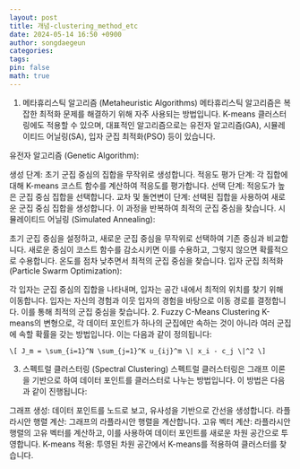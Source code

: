 ```yaml
---
layout: post
title: 개념-clustering_method_etc
date: 2024-05-14 16:50 +0900
author: songdaegeun
categories:
tags:
pin: false
math: true
---
```


1. 메타휴리스틱 알고리즘 (Metaheuristic Algorithms)
메타휴리스틱 알고리즘은 복잡한 최적화 문제를 해결하기 위해 자주 사용되는 방법입니다. K-means 클러스터링에도 적용할 수 있으며, 대표적인 알고리즘으로는 유전자 알고리즘(GA), 시뮬레이티드 어닐링(SA), 입자 군집 최적화(PSO) 등이 있습니다.

유전자 알고리즘 (Genetic Algorithm):

생성 단계: 초기 군집 중심의 집합을 무작위로 생성합니다.
적응도 평가 단계: 각 집합에 대해 K-means 코스트 함수를 계산하여 적응도를 평가합니다.
선택 단계: 적응도가 높은 군집 중심 집합을 선택합니다.
교차 및 돌연변이 단계: 선택된 집합을 사용하여 새로운 군집 중심 집합을 생성합니다.
이 과정을 반복하여 최적의 군집 중심을 찾습니다.
시뮬레이티드 어닐링 (Simulated Annealing):

초기 군집 중심을 설정하고, 새로운 군집 중심을 무작위로 선택하여 기존 중심과 비교합니다.
새로운 중심이 코스트 함수를 감소시키면 이를 수용하고, 그렇지 않으면 확률적으로 수용합니다.
온도를 점차 낮추면서 최적의 군집 중심을 찾습니다.
입자 군집 최적화 (Particle Swarm Optimization):

각 입자는 군집 중심의 집합을 나타내며, 입자는 공간 내에서 최적의 위치를 찾기 위해 이동합니다.
입자는 자신의 경험과 이웃 입자의 경험을 바탕으로 이동 경로를 결정합니다.
이를 통해 최적의 군집 중심을 찾습니다.
2. Fuzzy C-Means Clustering
K-means의 변형으로, 각 데이터 포인트가 하나의 군집에만 속하는 것이 아니라 여러 군집에 속할 확률을 갖는 방법입니다. 이는 다음과 같이 정의됩니다:

```
\[ J_m = \sum_{i=1}^N \sum_{j=1}^K u_{ij}^m \| x_i - c_j \|^2 \]

```

3. 스펙트럴 클러스터링 (Spectral Clustering)
스펙트럴 클러스터링은 그래프 이론을 기반으로 하여 데이터 포인트를 클러스터로 나누는 방법입니다. 이 방법은 다음과 같이 진행됩니다:

그래프 생성: 데이터 포인트를 노드로 보고, 유사성을 기반으로 간선을 생성합니다.
라플라시안 행렬 계산: 그래프의 라플라시안 행렬을 계산합니다.
고유 벡터 계산: 라플라시안 행렬의 고유 벡터를 계산하고, 이를 사용하여 데이터 포인트를 새로운 차원 공간으로 투영합니다.
K-means 적용: 투영된 차원 공간에서 K-means를 적용하여 클러스터를 찾습니다.


